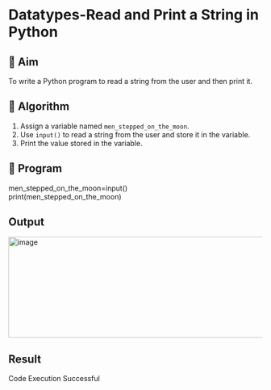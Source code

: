 # Datatypes-Read and Print a String in Python

## 🎯 Aim
To write a Python program to read a string from the user and then print it.

## 🧠 Algorithm
1. Assign a variable named `men_stepped_on_the_moon`.
2. Use `input()` to read a string from the user and store it in the variable.
3. Print the value stored in the variable.

## 🧾 Program
men_stepped_on_the_moon=input()  <br />
print(men_stepped_on_the_moon)

## Output
<img width="1009" height="200" alt="image" src="https://github.com/user-attachments/assets/ea4086af-4db3-475a-854a-63cf89560ad0" />



## Result
Code Execution Successful
